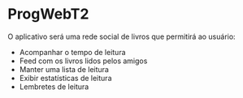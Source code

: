 # ProgWebT2

O aplicativo será uma rede social de livros que permitirá ao usuário:

- Acompanhar o tempo de leitura
- Feed com os livros lidos pelos amigos
- Manter uma lista de leitura
- Exibir estatísticas de leitura
- Lembretes de leitura

